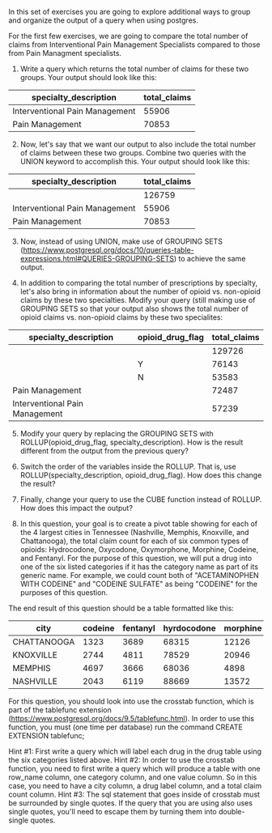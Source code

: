 In this set of exercises you are going to explore additional ways to group and organize the output of a query when using postgres. 

For the first few exercises, we are going to compare the total number of claims from Interventional Pain Management Specialists compared to those from Pain Managment specialists.

1. Write a query which returns the total number of claims for these two groups. Your output should look like this: 

specialty_description         |total_claims|
------------------------------|------------|
Interventional Pain Management|       55906|
Pain Management               |       70853|

2. Now, let's say that we want our output to also include the total number of claims between these two groups. Combine two queries with the UNION keyword to accomplish this. Your output should look like this:

specialty_description         |total_claims|
------------------------------|------------|
                              |      126759|
Interventional Pain Management|       55906|
Pain Management               |       70853|

3. Now, instead of using UNION, make use of GROUPING SETS (https://www.postgresql.org/docs/10/queries-table-expressions.html#QUERIES-GROUPING-SETS) to achieve the same output.

4. In addition to comparing the total number of prescriptions by specialty, let's also bring in information about the number of opioid vs. non-opioid claims by these two specialties. Modify your query (still making use of GROUPING SETS so that your output also shows the total number of opioid claims vs. non-opioid claims by these two specialites:

specialty_description         |opioid_drug_flag|total_claims|
------------------------------|----------------|------------|
                              |                |      129726|
                              |Y               |       76143|
                              |N               |       53583|
Pain Management               |                |       72487|
Interventional Pain Management|                |       57239|

5. Modify your query by replacing the GROUPING SETS with ROLLUP(opioid_drug_flag, specialty_description). How is the result different from the output from the previous query?

6. Switch the order of the variables inside the ROLLUP. That is, use ROLLUP(specialty_description, opioid_drug_flag). How does this change the result?

7. Finally, change your query to use the CUBE function instead of ROLLUP. How does this impact the output?

8. In this question, your goal is to create a pivot table showing for each of the 4 largest cities in Tennessee (Nashville, Memphis, Knoxville, and Chattanooga), the total claim count for each of six common types of opioids: Hydrocodone, Oxycodone, Oxymorphone, Morphine, Codeine, and Fentanyl. For the purpose of this question, we will put a drug into one of the six listed categories if it has the category name as part of its generic name. For example, we could count both of "ACETAMINOPHEN WITH CODEINE" and "CODEINE SULFATE" as being "CODEINE" for the purposes of this question.

The end result of this question should be a table formatted like this:

city       |codeine|fentanyl|hyrdocodone|morphine|oxycodone|oxymorphone|
-----------|-------|--------|-----------|--------|---------|-----------|
CHATTANOOGA|   1323|    3689|      68315|   12126|    49519|       1317|
KNOXVILLE  |   2744|    4811|      78529|   20946|    84730|       9186|
MEMPHIS    |   4697|    3666|      68036|    4898|    38295|        189|
NASHVILLE  |   2043|    6119|      88669|   13572|    62859|       1261|

For this question, you should look into use the crosstab function, which is part of the tablefunc extension (https://www.postgresql.org/docs/9.5/tablefunc.html). In order to use this function, you must (one time per database) run the command
	CREATE EXTENSION tablefunc;

Hint #1: First write a query which will label each drug in the drug table using the six categories listed above.
Hint #2: In order to use the crosstab function, you need to first write a query which will produce a table with one row_name column, one category column, and one value column. So in this case, you need to have a city column, a drug label column, and a total claim count column.
Hint #3: The sql statement that goes inside of crosstab must be surrounded by single quotes. If the query that you are using also uses single quotes, you'll need to escape them by turning them into double-single quotes.